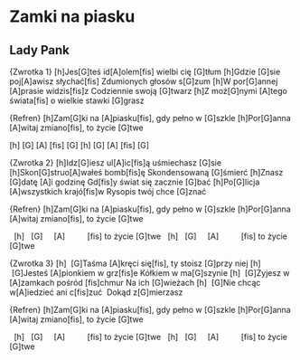# Zamki na piasku
## Lady Pank


{Zwrotka 1}
[h]Jes[G]teś id[A]olem[fis] wielbi cię [G]tłum
[h]Gdzie [G]sie poj[A]awisz słychać[fis] Zdumionych głosów s[G]zum
[h]W por[G]annej [A]prasie widzis[fis]z Codziennie swoją [G]twarz
[h]Z moż[G]nymi [A]tego świata[fis] o wielkie stawki [G]grasz


{Refren}
[h]Zam[G]ki na [A]piasku[fis], gdy pełno w [G]szkle
[h]Por[G]anna [A]witaj zmiano[fis], to życie [G]twe

[h] [G] [A] [fis] [G]
[h] [G] [A] [fis] [G]


{Zwrotka 2}
[h]Idz[G]iesz ul[A]ic[fis]ą uśmiechasz [G]sie
[h]Skon[G]struo[A]wałeś bomb[fis]ę Skondensowaną [G]śmierć
[h]Znasz [G]datę [A]i godzinę Gd[fis]y świat się zacznie [G]bać
[h]Po[G]licja [A]wszystkich krajó[fis]w Rysopis twój chce [G]znać


{Refren}
[h]Zam[G]ki na [A]piasku[fis], gdy pełno w [G]szkle
[h]Por[G]anna [A]witaj zmiano[fis], to życie [G]twe

  [h]   [G]     [A]          [fis]  to życie [G]twe
  [h]   [G]     [A]          [fis]  to życie [G]twe


{Zwrotka 3}
[h]  [G]Taśma [A]kręci się[fis], ty stoisz [G]przy niej
[h]  [G]Jesteś [A]pionkiem w grz[fis]e Kółkiem w ma[G]szynie
[h]  [G]Żyjesz w [A]zamkach pośród [fis]chmur Na ich [G]wieżach
[h]  [G]Nie chcąc w[A]iedzieć ani c[fis]zuć  Dokąd z[G]mierzasz


{Refren}
[h]Zam[G]ki na [A]piasku[fis], gdy pełno w [G]szkle
[h]Por[G]anna [A]witaj zmiano[fis], to życie [G]twe

  [h]   [G]     [A]          [fis]  to życie [G]twe
  [h]   [G]     [A]          [fis]  to życie [G]twe

